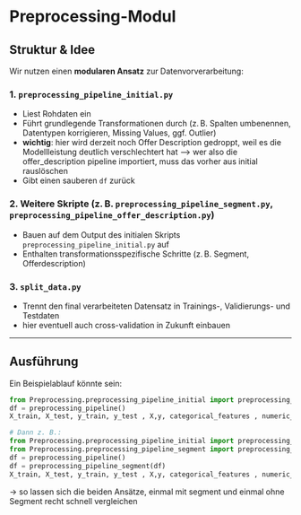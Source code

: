 # Preprocessing-Modul

## Struktur & Idee

Wir nutzen einen **modularen Ansatz** zur Datenvorverarbeitung:

### 1. `preprocessing_pipeline_initial.py`
- Liest Rohdaten ein
- Führt grundlegende Transformationen durch (z. B. Spalten umbenennen, Datentypen korrigieren, Missing Values, ggf. Outlier)
- **wichtig**: hier wird derzeit noch Offer Description gedroppt, weil es die Modellleistung deutlich verschlechtert hat --> wer also die offer_description pipeline importiert, muss das vorher aus initial rauslöschen
- Gibt einen sauberen `df` zurück

### 2. Weitere Skripte (z. B. `preprocessing_pipeline_segment.py`, `preprocessing_pipeline_offer_description.py`)
- Bauen auf dem Output des initialen Skripts `preprocessing_pipeline_initial.py` auf
- Enthalten transformationsspezifische Schritte (z. B. Segment, Offerdescription)

### 3. `split_data.py`
- Trennt den final verarbeiteten Datensatz in Trainings-, Validierungs- und Testdaten
- hier eventuell auch cross-validation in Zukunft einbauen


---

## Ausführung

Ein Beispielablauf könnte sein:

```python
from Preprocessing.preprocessing_pipeline_initial import preprocessing_pipeline
df = preprocessing_pipeline()
X_train, X_test, y_train, y_test , X,y, categorical_features , numeric_features = split_data(df)

# Dann z. B.:
from Preprocessing.preprocessing_pipeline_initial import preprocessing_pipeline
from Preprocessing.preprocessing_pipeline_segment import preprocessing_pipeline_segment
df = preprocessing_pipeline()
df = preprocessing_pipeline_segment(df)
X_train, X_test, y_train, y_test , X,y, categorical_features , numeric_features = split_data(df)
```
$\rightarrow$ so lassen sich die beiden Ansätze, einmal mit segment und einmal ohne Segment recht schnell vergleichen

